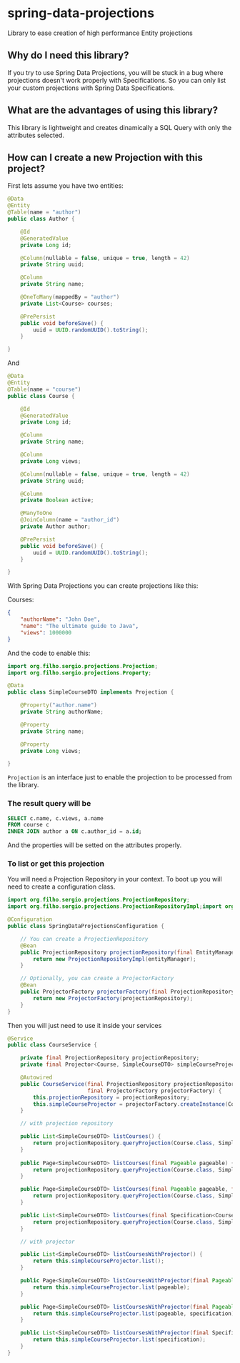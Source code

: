 # spring-data-projections
Library to ease creation of high performance Entity projections

## Why do I need this library?
If you try to use Spring Data Projections, you will be stuck in a bug where projections doesn't work properly with Specifications. So you can only list your custom projections with Spring Data Specifications.

## What are the advantages of using this library?
This library is lightweight and creates dinamically a SQL Query with only the attributes selected.

## How can I create a new Projection with this project?

First lets assume you have two entities:
```java
@Data
@Entity
@Table(name = "author")
public class Author {

    @Id
    @GeneratedValue
    private Long id;

    @Column(nullable = false, unique = true, length = 42)
    private String uuid;

    @Column
    private String name;

    @OneToMany(mappedBy = "author")
    private List<Course> courses;

    @PrePersist
    public void beforeSave() {
        uuid = UUID.randomUUID().toString();
    }

}
```
 
And

```java
@Data
@Entity
@Table(name = "course")
public class Course {

    @Id
    @GeneratedValue
    private Long id;

    @Column
    private String name;

    @Column
    private Long views;

    @Column(nullable = false, unique = true, length = 42)
    private String uuid;

    @Column
    private Boolean active;

    @ManyToOne
    @JoinColumn(name = "author_id")
    private Author author;

    @PrePersist
    public void beforeSave() {
        uuid = UUID.randomUUID().toString();
    }

}
```

With Spring Data Projections you can create projections like this:

Courses:
```json
{
    "authorName": "John Doe",
    "name": "The ultimate guide to Java",
    "views": 1000000
}
```

And the code to enable this:

```java
import org.filho.sergio.projections.Projection;
import org.filho.sergio.projections.Property;

@Data
public class SimpleCourseDTO implements Projection {

    @Property("author.name")
    private String authorName;

    @Property
    private String name;

    @Property
    private Long views;

}
```

`Projection` is an interface just to enable the projection to be processed from the library.

### The result query will be

```sql
SELECT c.name, c.views, a.name
FROM course c
INNER JOIN author a ON c.author_id = a.id;
```

And the properties will be setted on the attributes properly.

### To list or get this projection

You will need a Projection Repository in your context. To boot up you will need to create a configuration class.

```java
import org.filho.sergio.projections.ProjectionRepository;
import org.filho.sergio.projections.ProjectionRepositoryImpl;import org.filho.sergio.projections.ProjectorFactory;

@Configuration
public class SpringDataProjectionsConfiguration {

    // You can create a ProjectionRepository
    @Bean
    public ProjectionRepository projectionRepository(final EntityManager entityManager) {
        return new ProjectionRepositoryImpl(entityManager);
    }

    // Optionally, you can create a ProjectorFactory
    @Bean
    public ProjectorFactory projectorFactory(final ProjectionRepository projectionRepository) {
        return new ProjectorFactory(projectionRepository);
    }
}
```

Then you will just need to use it inside your services

```java
@Service
public class CourseService {

    private final ProjectionRepository projectionRepository;
    private final Projector<Course, SimpleCourseDTO> simpleCourseProjector;

    @Autowired
    public CourseService(final ProjectionRepository projectionRepository,
                         final ProjectorFactory projectorFactory) {
        this.projectionRepository = projectionRepository;
        this.simpleCourseProjector = projectorFactory.createInstance(Course.class, SimpleCourseDTO.class);
    }

    // with projection repository

    public List<SimpleCourseDTO> listCourses() {
        return projectionRepository.queryProjection(Course.class, SimpleCourseDTO.class);
    }
    
    public Page<SimpleCourseDTO> listCourses(final Pageable pageable) {
        return projectionRepository.queryProjection(Course.class, SimpleCourseDTO.class, pageable);
    }

    public Page<SimpleCourseDTO> listCourses(final Pageable pageable, final Specification<Course> specification) {
        return projectionRepository.queryProjection(Course.class, SimpleCourseDTO.class, pageable, specification);
    }

    public List<SimpleCourseDTO> listCourses(final Specification<Course> specification) {
        return projectionRepository.queryProjection(Course.class, SimpleCourseDTO.class, specification);
    }

    // with projector

    public List<SimpleCourseDTO> listCoursesWithProjector() {
        return this.simpleCourseProjector.list();
    }

    public Page<SimpleCourseDTO> listCoursesWithProjector(final Pageable pageable) {
        return this.simpleCourseProjector.list(pageable);
    }

    public Page<SimpleCourseDTO> listCoursesWithProjector(final Pageable pageable, final Specification<Course> specification) {
        return this.simpleCourseProjector.list(pageable, specification);
    }

    public List<SimpleCourseDTO> listCoursesWithProjector(final Specification<Course> specification) {
        return this.simpleCourseProjector.list(specification);
    }
}
```